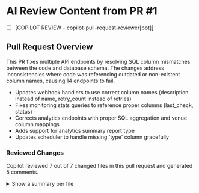 # AI Review Content from PR #1

- [ ] [COPILOT REVIEW - copilot-pull-request-reviewer[bot]]
## Pull Request Overview

This PR fixes multiple API endpoints by resolving SQL column mismatches between the code and database schema. The changes address inconsistencies where code was referencing outdated or non-existent column names, causing 14 endpoints to fail.

- Updates webhook handlers to use correct column names (description instead of name, retry_count instead of retries)
- Fixes monitoring stats queries to reference proper columns (last_check, status)
- Corrects analytics endpoints with proper SQL aggregation and venue column mappings
- Adds support for analytics summary report type
- Updates scheduler to handle missing 'type' column gracefully

### Reviewed Changes

Copilot reviewed 7 out of 7 changed files in this pull request and generated 5 comments.

<details>
<summary>Show a summary per file</summary>

| File | Description |
|---

- [x] [COPILOT SUGGESTION - Copilot - cron/internal/services/webhook.go:126] ✅ IMPLEMENTED
// Error if headers update is attempted, as this column doesn't exist in the current schema
	if req.Headers != nil {
		return fmt.Errorf("updating headers is not supported")
	}---

- [ ] [COPILOT SUGGESTION - Copilot - cron/internal/services/analytics.go:94]
collectionStats, err := s.GetCollectionStats(query)
		if err != nil {
			return nil, fmt.Errorf("failed to get collection stats: %w", err)
		}
		systemMetrics, err := s.GetSystemMetrics()
		if err != nil {
			return nil, fmt.Errorf("failed to get system metrics: %w", err)
		}
		downloadAnalytics, err := s.GetDownloadAnalytics(query)
		if err != nil {
			return nil, fmt.Errorf("failed to get download analytics: %w", err)
		}---

- [ ] [COPILOT SUGGESTION - Copilot - cron/internal/services/analytics.go:93]
collectionStats, err := s.GetCollectionStats(query)
		if err != nil {
			log.Printf("Error getting collection stats: %v", err)
		}
		systemMetrics, err := s.GetSystemMetrics()
		if err != nil {
			log.Printf("Error getting system metrics: %v", err)
		}
		downloadAnalytics, err := s.GetDownloadAnalytics(query)
		if err != nil {
			log.Printf("Error getting download analytics: %v", err)
		}---

- [x] [COPILOT SUGGESTION - Copilot - cron/internal/services/analytics.go:93] ✅ IMPLEMENTED
collectionStats, err := s.GetCollectionStats(query)
		if err != nil {
			log.Printf("Error getting collection stats for summary report: %v", err)
		}
		systemMetrics, err := s.GetSystemMetrics()
		if err != nil {
			log.Printf("Error getting system metrics for summary report: %v", err)
		}
		downloadAnalytics, err := s.GetDownloadAnalytics(query)
		if err != nil {
			log.Printf("Error getting download analytics for summary report: %v", err)
		}